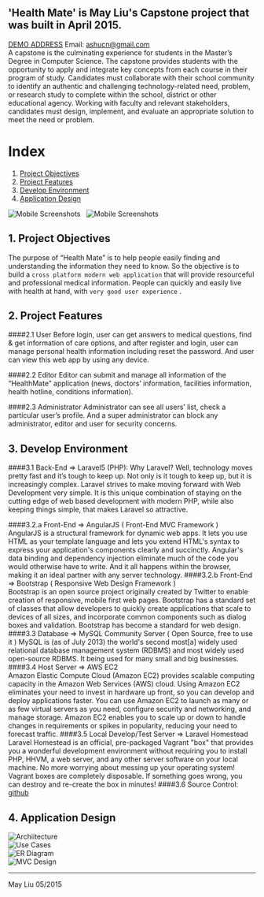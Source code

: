 ## 'Health Mate' is May Liu's Capstone project that was built in April 2015.  
[DEMO ADDRESS](http://healthmate.ashu.cn)   Email: ashucn@gmail.com  
A capstone is the culminating experience for students in the Master’s Degree in Computer Science. The capstone provides students with the opportunity to apply and integrate key concepts from each course in their program of study. Candidates must collaborate with their school community to identify an authentic and challenging technology-related need, problem, or research study to complete within the school, district or other educational agency. Working with faculty and relevant stakeholders, candidates must design, implement, and evaluate an appropriate solution to meet the need or problem.   

# Index  
1. [Project Objectives](#1-project-objectives)
2. [Project Features](#2-project-features)
3. [Develop Environment](#3-develop-environment)  
4. [Application Design](#4-application-design)  

![Mobile Screenshots](https://s-media-cache-ak0.pinimg.com/originals/70/5f/91/705f91aac60bff8c6afdc9fe7f832401.jpg)     ![Mobile Screenshots](https://s-media-cache-ak0.pinimg.com/originals/68/f8/e6/68f8e6e81b8bbecff1676044928a7885.jpg)
## 1. Project Objectives

The purpose of “Health Mate” is to help people easily finding and understanding the information they need to know. So the objective is to build a `cross platform modern web application` that will provide resourceful and professional medical information. People can quickly and easily live with health at hand, with `very good user experience` .

## 2. Project Features
####2.1 User
Before login, user can get answers to medical questions, find & get information of care options, and after register and login, user can manage personal health information including reset the password. And user can view this web app by using any device.

####2.2 Editor
Editor can submit and manage all information of the “HealthMate” application (news, doctors’ information, facilities information, health hotline, conditions information).

####2.3 Administrator
Administrator can see all users’ list, check a particular user’s profile. And a super administrator can block any administrator, editor and user for security concerns.

## 3. Develop Environment
####3.1 Back-End => Laravel5 (PHP):
Why Laravel? Well, technology moves pretty fast and it’s tough to keep up. Not only is it tough to keep up, but it is increasingly complex. Laravel strives to make moving forward with Web Development very simple. It is this unique combination of staying on the cutting edge of web based development with modern PHP, while also keeping things simple, that makes Laravel so attractive.

####3.2.a Front-End => AngularJS ( Front-End MVC Framework )  
AngularJS is a structural framework for dynamic web apps. It lets you use HTML as your template language and lets you extend HTML's syntax to express your application's components clearly and succinctly. Angular's data binding and dependency injection eliminate much of the code you would otherwise have to write. And it all happens within the browser, making it an ideal partner with any server technology.
####3.2.b Front-End => Bootstrap ( Responsive Web Design Framework )  
Bootstrap is an open source project originally created by Twitter to enable creation of responsive, mobile first web pages. Bootstrap has a standard set of classes that allow developers to quickly create applications that scale to devices of all sizes, and incorporate common components such as dialog boxes and validation. Bootstrap has become a standard for web design.
####3.3 Database => MySQL Community Server ( Open Source, free to use it )
MySQL is (as of July 2013) the world's second most[a] widely used relational database management system (RDBMS) and most widely used open-source RDBMS. It being used for many small and big businesses.
####3.4 Host Server => AWS EC2  
Amazon Elastic Compute Cloud (Amazon EC2) provides scalable computing capacity in the Amazon Web Services (AWS) cloud. Using Amazon EC2 eliminates your need to invest in hardware up front, so you can develop and deploy applications faster. You can use Amazon EC2 to launch as many or as few virtual servers as you need, configure security and networking, and manage storage. Amazon EC2 enables you to scale up or down to handle changes in requirements or spikes in popularity, reducing your need to forecast traffic.
####3.5 Local Develop/Test Server => Laravel Homestead  
Laravel Homestead is an official, pre-packaged Vagrant "box" that provides you a wonderful development environment without requiring you to install PHP, HHVM, a web server, and any other server software on your local machine. No more worrying about messing up your operating system! Vagrant boxes are completely disposable. If something goes wrong, you can destroy and re-create the box in minutes!
####3.6 Source Control: [github](https://github.com/mayusa/healthmate)

## 4. Application Design  
![Archiitecture](https://s-media-cache-ak0.pinimg.com/originals/77/71/bf/7771bf23c0afd626e8fa41374ab75434.jpg)    
![Use Cases](https://s-media-cache-ak0.pinimg.com/originals/03/6f/7f/036f7fc32d54a634b332a772d354466d.jpg)  
![ER Diagram](https://s-media-cache-ak0.pinimg.com/originals/e8/9c/ce/e89cceb4e95a0f4c1d0fd3c065aa40c6.jpg)  
![MVC Design](https://s-media-cache-ak0.pinimg.com/originals/00/a0/4e/00a04e4a03ba5115518fc414b38d7b30.jpg)   
  
   

----
May Liu  05/2015


